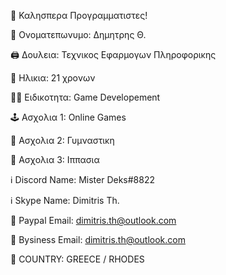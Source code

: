 👋 Καλησπερα Προγραμματιστες!

📛 Ονοματεπωνυμο: Δημητρης Θ.

🖨️ Δουλεια: Τεχνικος Εφαρμογων Πληροφορικης

🔞 Ηλικια: 21 χρονων

🧑‍💻 Ειδικοτητα: Game Developement

🕹️ Ασχολια 1: Online Games

👟 Ασχολια 2: Γυμναστικη

🐎 Ασχολια 3: Ιππασια

ℹ️ Discord Name: Mister Deks#8822

ℹ️ Skype Name: Dimitris Th.

📧 Paypal Email: dimitris.th@outlook.com

💸 Bysiness Email: dimitris.th@outlook.com

🏴󠁧󠁢󠁳󠁣󠁴󠁿 COUNTRY: GREECE / RHODES

<!---
Dimitris Th.#4144 is a ✨ special ✨ repository because its `README.md` (this file) appears on your GitHub profile.
You can click the Preview link to take a look at your changes.
--->
